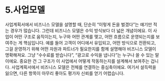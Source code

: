 # 5.사업모델
사업계획서에서 비즈니스 모델을 설명할 때, 단순히 “이렇게 돈을 벌겠다”는 얘기만 적는 경우가 많습니다. 그런데 비즈니스 모델은 수익 방식보다 더 넓은 개념이에요. 이 사업이 어떤 구조로 움직이는지, 누구와 어떤 관계를 맺고, 어떤 흐름으로 운영되는지를 보여주는 게 핵심입니다. 예를 들어 고객이 어디에서 유입되고, 어떤 방식으로 전환되고, 그걸 운영하기 위해 어떤 자원과 파트너가 필요한지를 함께 설명해야 비즈니스 모델이 명확해져요. 그냥 “수수료를 받습니다”, “광고로 수익을 냅니다”는 누구나 쓸 수 있는 말이에요. 중요한 건 그 구조가 이 사업에서 어떻게 작동하는지를 설계해서 보여주는 겁니다. 사업계획서에서 비즈니스 모델은 전체를 연결하는 중심축이에요. 여기서 설득력을 잃으면, 다른 항목이 아무리 좋아도 평가자 신뢰를 얻기 어렵습니다.
